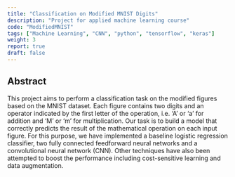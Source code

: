 ```yaml
---
title: "Classification on Modified MNIST Digits"
description: "Project for applied machine learning course"
code: "ModifiedMNIST"
tags: ["Machine Learning", "CNN", "python", "tensorflow", "keras"]
weight: 3
report: true
draft: false
---
```


## Abstract

This project aims to perform a classification task on the modified figures based on the MNIST dataset. Each figure contains two digits and an operator indicated by the first letter of the operation, i.e. ‘A’ or ‘a’ for addition and ‘M’ or ‘m’ for multiplication. Our task is to build a model that correctly predicts the result of the mathematical operation on each input figure. For this purpose, we have implemented a baseline logistic regression classifier, two fully connected feedforward neural networks and a convolutional neural network (CNN). Other techniques have also been attempted to boost the performance including cost-sensitive learning and data augmentation.